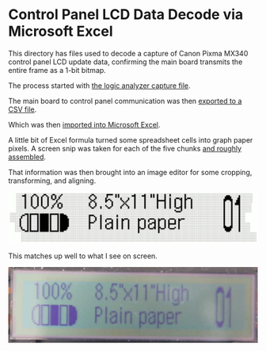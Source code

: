 # Control Panel LCD Data Decode via Microsoft Excel

This directory has files used to decode a capture of Canon Pixma MX340
control panel LCD update data, confirming the main board transmits the
entire frame as a 1-bit bitmap.

The process started with [the logic analyzer capture file](../control_panel_mainboard_communication/Canon%20MX340%20LCD%20sleep%20and%20wake.sal).

The main board to control panel communication was then [exported to a CSV file](./mx340_sleep_and_wake.csv).

Which was then [imported into Microsoft Excel](./mx340_sleep_and_wake.xlsx).

A little bit of Excel formula turned some spreadsheet cells into graph paper
pixels. A screen snip was taken for each of the five chunks [and roughly assembled](./canon%20pixma%20mx340%20control%20panel%20lcd%20excel%20cell%20fill%20raw.png).

That information was then brought into an image editor for some cropping,
transforming, and aligning.

![Excel graph paper stitch](./canon%20pixma%20mx340%20control%20panel%20lcd%20excel%20cell%20fill%20aligned.png)

This matches up well to what I see on screen.

![Control panel LCD matches stitch](./canon%20pixma%20mx340%20control%20panel%20lcd%20real%20relative%20to%20excel%20cell%20fill.jpg)
